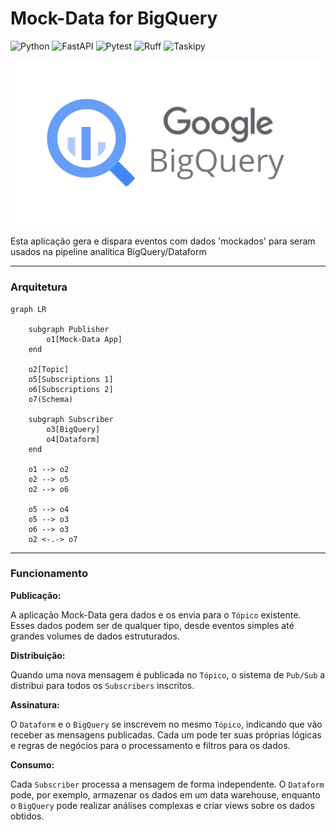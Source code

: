 # Mock-Data for BigQuery 

![Python](https://img.shields.io/badge/Python-3.12.6-blue?logo=python)
![FastAPI](https://img.shields.io/badge/FastAPI-0.114.1-teal?logo=fastapi)
![Pytest](https://img.shields.io/badge/Pytest-8.3.3-yellow?logo=pytest)
![Ruff](https://img.shields.io/badge/Ruff-0.6.5-blue?logo=python)
![Taskipy](https://img.shields.io/badge/Taskipy-1.13.0-green?logo=taskipy)

![logo](/img/applogo.png)


 Esta aplicação gera e dispara eventos com dados 'mockados' para seram usados na pipeline analítica BigQuery/Dataform

 ****

### Arquitetura

```mermaid
graph LR

    subgraph Publisher
        o1[Mock-Data App]
    end

    o2[Topic]
    o5[Subscriptions 1]
    o6[Subscriptions 2]
    o7(Schema)

    subgraph Subscriber
        o3[BigQuery]
        o4[Dataform]
    end

    o1 --> o2
    o2 --> o5
    o2 --> o6

    o5 --> o4
    o5 --> o3
    o6 --> o3
    o2 <-.-> o7
```
****

### Funcionamento 

**Publicação:**

A aplicação Mock-Data gera dados e os envia para o `Tópico` existente. Esses dados podem ser de qualquer tipo, desde eventos simples até grandes volumes de dados estruturados.

**Distribuição:**

Quando uma nova mensagem é publicada no `Tópico`, o sistema de `Pub/Sub` a distribui para todos os `Subscribers` inscritos.

**Assinatura:**

O `Dataform` e o `BigQuery` se inscrevem no mesmo `Tópico`, indicando que vão receber as mensagens publicadas. Cada um pode ter suas próprias lógicas e regras de negócios para o processamento e filtros para os dados.


**Consumo:**

Cada `Subscriber` processa a mensagem de forma independente. O `Dataform` pode, por exemplo, armazenar os dados em um data warehouse, enquanto o `BigQuery` pode realizar análises complexas e criar views sobre os dados obtidos.
